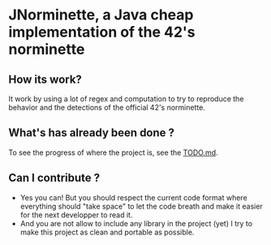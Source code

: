 # JNorminette, a Java cheap implementation of the 42's norminette

## How its work?
It work by using a lot of regex and computation to try to reproduce the behavior and the detections of the official 42's norminette.

## What's has already been done ?
To see the progress of where the project is, see the [TODO.md](./TODO.md).

## Can I contribute ?
- Yes you can! But you should respect the current code format where everything should "take space" to let the code breath and make it easier for the next developper to read it.
- And you are not allow to include any library in the project (yet) I try to make this project as clean and portable as possible.